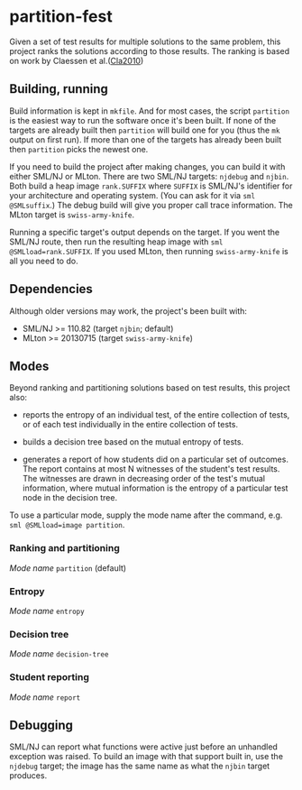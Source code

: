 # partition-fest

Given a set of test results for multiple solutions to the same
problem, this project ranks the solutions according to those
results. The ranking is based on work by Claessen et al.([Cla2010])

## Building, running

Build information is kept in `mkfile`. And for most cases, the script
`partition` is the easiest way to run the software once it's been
built. If none of the targets are already built then `partition` will
build one for you (thus the `mk` output on first run). If more than
one of the targets has already been built then `partition` picks the
newest one.

If you need to build the project after making changes, you can build
it with either SML/NJ or MLton. There are two SML/NJ targets:
`njdebug` and `njbin`. Both build a heap image `rank.SUFFIX` where
`SUFFIX` is SML/NJ's identifier for your architecture and operating
system. (You can ask for it via `sml @SMLsuffix`.) The debug build
will give you proper call trace information. The MLton target is
`swiss-army-knife`.

Running a specific target's output depends on the target. If you went
the SML/NJ route, then run the resulting heap image with `sml
@SMLload=rank.SUFFIX`. If you used MLton, then running
`swiss-army-knife` is all you need to do.

## Dependencies

Although older versions may work, the project's been built with:

  - SML/NJ >= 110.82 (target `njbin`; default)
  - MLton >= 20130715 (target `swiss-army-knife`)

## Modes

Beyond ranking and partitioning solutions based on test results, this
project also:

  - reports the entropy of an individual test, of the entire
    collection of tests, or of each test individually in the entire
    collection of tests.

  - builds a decision tree based on the mutual entropy of tests.

  - generates a report of how students did on a particular set of
    outcomes. The report contains at most N witnesses of the student's
    test results. The witnesses are drawn in decreasing order of the
    test's mutual information, where mutual information is the entropy
    of a particular test node in the decision tree.

To use a particular mode, supply the mode name after the command,
e.g. `sml @SMLload=image partition`.

### Ranking and partitioning

*Mode name* `partition` (default)

### Entropy

*Mode name* `entropy`

### Decision tree

*Mode name* `decision-tree`

### Student reporting

*Mode name* `report`

## Debugging

SML/NJ can report what functions were active just before an unhandled
exception was raised. To build an image with that support built in,
use the `njdebug` target; the image has the same name as what the
`njbin` target produces.

[Cla2010]: http://www.cse.chalmers.se/~nicsma/papers/ranking-programs.pdf
